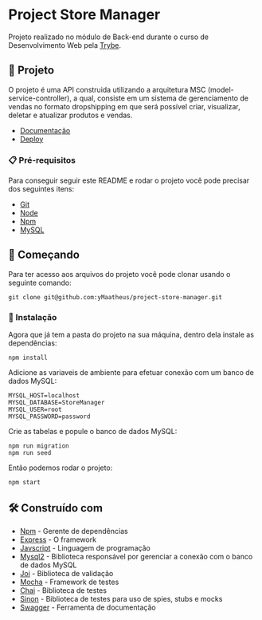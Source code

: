 # Project Store Manager

Projeto realizado no módulo de Back-end durante o curso de Desenvolvimento Web pela [Trybe](https://www.betrybe.com/).

## 📱 Projeto

O projeto é uma API construida utilizando a arquitetura MSC (model-service-controller), a qual, consiste em um sistema de gerenciamento de vendas no formato dropshipping em que será possível criar, visualizar, deletar e atualizar produtos e vendas.

* [Documentação](https://store-manager.ymaatheus.me/api-docs)
* [Deploy](https://store-manager.ymaatheus.me/)

### 📋 Pré-requisitos

Para conseguir seguir este README e rodar o projeto você pode precisar dos seguintes itens:

- [Git](https://git-scm.com/doc)
- [Node](https://nodejs.org/en/)
- [Npm](https://docs.npmjs.com/getting-started)
- [MySQL](https://www.mysql.com/)

## 🚀 Começando

Para ter acesso aos arquivos do projeto você pode clonar usando o seguinte comando:

```
git clone git@github.com:yMaatheus/project-store-manager.git
```

### 🔧 Instalação

Agora que já tem a pasta do projeto na sua máquina, dentro dela instale as dependências:

```
npm install
```

Adicione as variaveis de ambiente para efetuar conexão com um banco de dados MySQL:

```
MYSQL_HOST=localhost
MYSQL_DATABASE=StoreManager
MYSQL_USER=root
MYSQL_PASSWORD=password
```

Crie as tabelas e popule o banco de dados MySQL:

```
npm run migration
npm run seed
```

Então podemos rodar o projeto:

```
npm start
```

## 🛠️ Construído com

* [Npm](https://docs.npmjs.com/getting-started) - Gerente de dependências
* [Express](http://www.dropwizard.io/1.0.2/docs/) - O framework
* [Javscript](https://developer.mozilla.org/pt-BR/docs/Web/JavaScript) - Linguagem de programação
* [Mysql2](https://www.npmjs.com/package/mysql2) - Biblioteca responsável por gerenciar a conexão com o banco de dados MySQL
* [Joi](https://www.npmjs.com/package/joi) - Biblioteca de validação
* [Mocha](https://www.npmjs.com/package/mocha) - Framework de testes
* [Chai](https://www.npmjs.com/package/chai) - Biblioteca de testes
* [Sinon](https://www.npmjs.com/package/sinon) - Biblioteca de testes para uso de spies, stubs e mocks
* [Swagger](https://www.npmjs.com/package/swagger-ui-express) - Ferramenta de documentação
